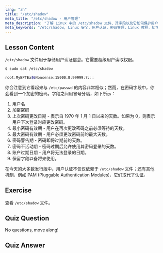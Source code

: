 ```yaml
---
lang: "zh"
title: "/etc/shadow"
meta_title: "/etc/shadow - 用户管理"
meta_description: "了解 Linux 中的 /etc/shadow 文件、其字段以及它如何保护用户密码。帮助初学者理解 Linux 认证。"
meta_keywords: "/etc/shadow, Linux 安全，用户认证，密码管理，Linux 教程，初学者指南"
---
```


## Lesson Content

`/etc/shadow` 文件用于存储用户认证信息。它需要超级用户读取权限。

```bash
$ sudo cat /etc/shadow

root:MyEPTEa$6Nonsense:15000:0:99999:7:::
```

你会注意到它看起来与 `/etc/passwd` 的内容非常相似；然而，在密码字段中，你会看到一个加密的密码。字段之间用冒号分隔，如下所示：

1. 用户名
2. 加密密码
3. 上次密码更改日期 - 表示自 1970 年 1 月 1 日以来的天数。如果为 0，则表示用户下次登录时应更改密码。
4. 最小密码有效期 - 用户在再次更改密码之前必须等待的天数。
5. 最大密码有效期 - 用户必须更改密码前的最大天数。
6. 密码警告期 - 密码即将过期前的天数。
7. 密码不活动期 - 密码过期后允许使用其密码登录的天数。
8. 账户过期日期 - 用户将无法登录的日期。
9. 保留字段以备将来使用。

在今天的大多数发行版中，用户认证不仅仅依赖于 `/etc/shadow` 文件；还有其他机制，例如 PAM (Pluggable Authentication Modules)，它们取代了认证。

## Exercise

查看 `/etc/shadow` 文件。

## Quiz Question

No questions, move along!

## Quiz Answer
